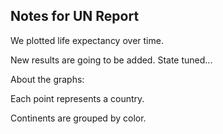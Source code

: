 ## Notes for UN Report

We plotted life expectancy over time.

New results are going to be added. State tuned...

About the graphs:

Each point represents a country.

Continents are grouped by color.
